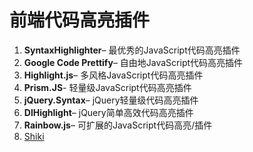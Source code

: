 # 前端代码高亮插件

1. **SyntaxHighlighter**– 最优秀的JavaScript代码高亮插件
2. **Google Code Prettify**– 自由地JavaScript代码高亮插件
3. **Highlight.js**– 多风格JavaScript代码高亮插件
4. **Prism.JS**- 轻量级JavaScript代码高亮插件
5. **jQuery.Syntax**– jQuery轻量级代码高亮插件
6. **DlHighlight**– jQuery简单高效代码高亮插件
7. **Rainbow.js**– 可扩展的JavaScript代码高亮/插件
8. [Shiki](https://shiki.matsu.io/)